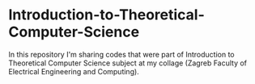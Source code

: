 # Introduction-to-Theoretical-Computer-Science
In this repository I'm sharing codes that were part of Introduction to Theoretical Computer Science subject at my collage (Zagreb Faculty of Electrical Engineering and Computing).
